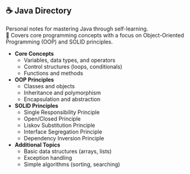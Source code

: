 ## ☕ Java Directory

Personal notes for mastering Java through self-learning.  
📝 Covers core programming concepts with a focus on Object-Oriented Programming (OOP) and SOLID principles.

- **Core Concepts**
  - Variables, data types, and operators
  - Control structures (loops, conditionals)
  - Functions and methods
- **OOP Principles**
  - Classes and objects
  - Inheritance and polymorphism
  - Encapsulation and abstraction
- **SOLID Principles**
  - Single Responsibility Principle
  - Open/Closed Principle
  - Liskov Substitution Principle
  - Interface Segregation Principle
  - Dependency Inversion Principle
- **Additional Topics**
  - Basic data structures (arrays, lists)
  - Exception handling
  - Simple algorithms (sorting, searching)